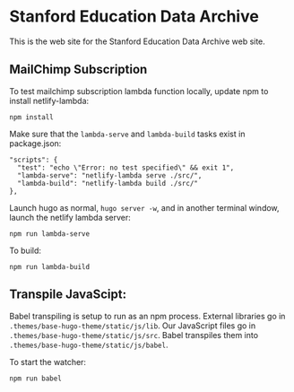 # Stanford Education Data Archive

This is the web site for the Stanford Education Data Archive web site.

## MailChimp Subscription

To test mailchimp subscription lambda function locally, update npm to install netlify-lambda:

```
npm install
```

Make sure that the `lambda-serve` and `lambda-build` tasks exist in package.json:

```
"scripts": {
  "test": "echo \"Error: no test specified\" && exit 1",
  "lambda-serve": "netlify-lambda serve ./src/",
  "lambda-build": "netlify-lambda build ./src/"
},
```

Launch hugo as normal, `hugo server -w`, and in another terminal window, launch the netlify lambda server:

```
npm run lambda-serve
```

To build:

```
npm run lambda-build
```

## Transpile JavaScipt:

Babel transpiling is setup to run as an npm process. External libraries go in `.themes/base-hugo-theme/static/js/lib`. Our JavaScript files go in `.themes/base-hugo-theme/static/js/src`. Babel transpiles them into `.themes/base-hugo-theme/static/js/babel`.

To start the watcher:

```
npm run babel
```

